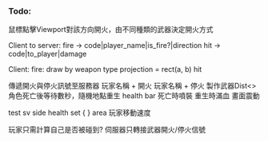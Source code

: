 ﻿### Todo:
鼠標點擊Viewport對該方向開火，由不同種類的武器決定開火方式

Client to server:
fire ->
code|player_name|is_fire?|direction
hit ->
code|to_player|damage

Client:
fire:
draw by weapon type
projection = rect(a, b)
hit

傳遞開火與停火訊號至服務器
玩家名稱 + 開火
玩家名稱 + 停火
製作武器Dist<>
角色死亡後等待數秒，隨機地點重生
health bar
死亡時噴裝
重生時滿血
畫面震動

test sv side health set { } area
玩家移動速度

玩家只需計算自己是否被碰到?
伺服器只轉接武器開火/停火信號
